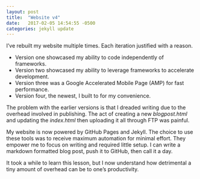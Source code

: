 ```yaml
---
layout: post
title:  "Website v4"
date:   2017-02-05 14:54:55 -0500
categories: jekyll update
---
```

I’ve rebuilt my website multiple times. Each iteration justified with a reason.

* Version one showcased my ability to code independently of frameworks.
* Version two showcased my ability to leverage frameworks to accelerate development.
* Version three was a Google Accelerated Mobile Page (AMP) for fast performance.
* Version four, the newest, I built to for my convenience.

The problem with the earlier versions is that I dreaded writing due to the overhead involved in publishing. The act of creating a new *blogpost.html* and updating the *index.html* then uploading it all through FTP was painful.

My website is now powered by GitHub Pages and Jekyll. The choice to use these tools was to receive maximum automation for minimal effort. They empower me to focus on writing and required little setup. I can write a markdown formatted blog post, push it to GitHub, then call it a day.

It took a while to learn this lesson, but I now understand how detrimental a tiny amount of overhead can be to one’s productivity.
